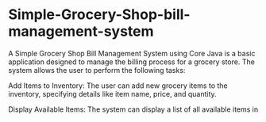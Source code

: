 # Simple-Grocery-Shop-bill-management-system

A Simple Grocery Shop Bill Management System using Core Java is a basic application designed to manage the billing process for a grocery store. The system allows the user to perform the following tasks:

Add Items to Inventory: The user can add new grocery items to the inventory, specifying details like item name, price, and quantity.

Display Available Items: The system can display a list of all available items in
